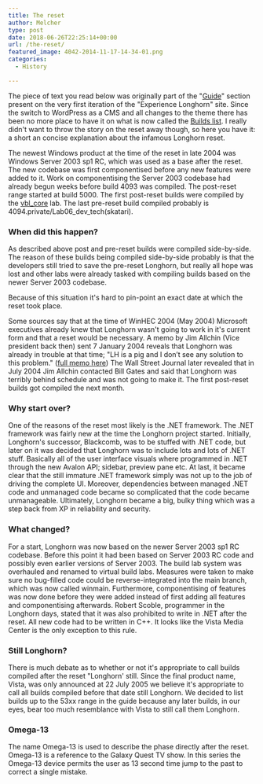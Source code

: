 ```yaml
---
title: The reset
author: Melcher
type: post
date: 2018-06-26T22:25:14+00:00
url: /the-reset/
featured_image: 4042-2014-11-17-14-34-01.png
categories:
  - History

---
```

The piece of text you read below was originally part of the "[Guide](/builds/)" section present on the very first iteration of the "Experience Longhorn" site. Since the switch to WordPress as a CMS and all changes to the theme there has been no more place to have it on what is now called the [Builds list](/builds/). I really didn't want to throw the story on the reset away though, so here you have it: a short an concise explanation about the infamous Longhorn reset.

The newest Windows product at the time of the reset in late 2004 was Windows Server 2003 sp1 RC, which was used as a base after the reset. The new codebase was first componentised before any new features were added to it. Work on componentising the Server 2003 codebase had already begun weeks before build 4093 was compiled. The post-reset range started at build 5000. The first post-reset builds were compiled by the [vbl_core](/builds/branch/base/vbl_core/) lab. The last pre-reset build compiled probably is 4094.private/Lab06\_dev\_tech(skatari).

### When did this happen?

As described above post and pre-reset builds were compiled side-by-side. The reason of these builds being compiled side-by-side probably is that the developers still tried to save the pre-reset Longhorn, but really all hope was lost and other labs were already tasked with compiling builds based on the newer Server 2003 codebase.
  
Because of this situation it's hard to pin-point an exact date at which the reset took place.
  
Some sources say that at the time of WinHEC 2004 (May 2004) Microsoft executives already knew that Longhorn wasn't going to work in it's current form and that a reset would be necessary. A memo by Jim Allchin (Vice president back then) sent 7 January 2004 reveals that Longhorn was already in trouble at that time; "LH is a pig and I don’t see any solution to this problem." ([full memo here](http://blog.seattlepi.com/microsoft/2007/01/10/jim-allchins-mac-message-the-full-text/)) The Wall Street Journal later revealed that in July 2004 Jim Allchin contacted Bill Gates and said that Longhorn was terribly behind schedule and was not going to make it. The first post-reset builds got compiled the next month.

### Why start over?

One of the reasons of the reset most likely is the .NET framework. The .NET framework was fairly new at the time the Longhorn project started. Initially, Longhorn's successor, Blackcomb, was to be stuffed with .NET code, but later on it was decided that Longhorn was to include lots and lots of .NET stuff. Basically all of the user interface visuals where programmed in .NET through the new Avalon API; sidebar, preview pane etc. At last, it became clear that the still immature .NET framework simply was not up to the job of driving the complete UI. Moreover, dependencies between managed .NET code and unmanaged code became so complicated that the code became unmanageable. Ultimately, Longhorn became a big, bulky thing which was a step back from XP in reliability and security.

### What changed?

For a start, Longhorn was now based on the newer Server 2003 sp1 RC codebase. Before this point it had been based on Server 2003 RC code and possibly even earlier versions of Server 2003. The build lab system was overhauled and renamed to virtual build labs. Measures were taken to make sure no bug-filled code could be reverse-integrated into the main branch, which was now called winmain. Furthermore, componentising of features was now done before they were added instead of first adding all features and componentising afterwards. Robert Scoble, programmer in the Longhorn days, stated that it was also prohibited to write in .NET after the reset. All new code had to be written in C++. It looks like the Vista Media Center is the only exception to this rule.

### Still Longhorn?

There is much debate as to whether or not it's appropriate to call builds compiled after the reset "Longhorn' still. Since the final product name, Vista, was only announced at 22 July 2005 we believe it's appropriate to call all builds compiled before that date still Longhorn. We decided to list builds up to the 53xx range in the guide because any later builds, in our eyes, bear too much resemblance with Vista to still call them Longhorn.

### Omega-13

The name Omega-13 is used to describe the phase directly after the reset. Omega-13 is a reference to the Galaxy Quest TV show. In this series the Omega-13 device permits the user as 13 second time jump to the past to correct a single mistake.